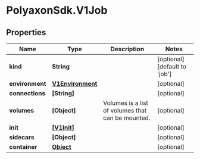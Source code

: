 # PolyaxonSdk.V1Job

## Properties

Name | Type | Description | Notes
------------ | ------------- | ------------- | -------------
**kind** | **String** |  | [optional] [default to &#39;job&#39;]
**environment** | [**V1Environment**](V1Environment.md) |  | [optional] 
**connections** | **[String]** |  | [optional] 
**volumes** | **[Object]** | Volumes is a list of volumes that can be mounted. | [optional] 
**init** | [**[V1Init]**](V1Init.md) |  | [optional] 
**sidecars** | **[Object]** |  | [optional] 
**container** | [**Object**](.md) |  | [optional] 


